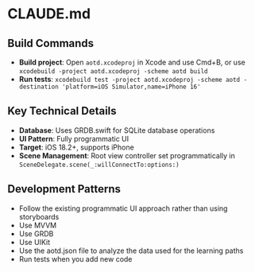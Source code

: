 # CLAUDE.md

## Build Commands

- **Build project**: Open `aotd.xcodeproj` in Xcode and use Cmd+B, or use `xcodebuild -project aotd.xcodeproj -scheme aotd build`
- **Run tests**: `xcodebuild test -project aotd.xcodeproj -scheme aotd -destination 'platform=iOS Simulator,name=iPhone 16'`

## Key Technical Details

- **Database**: Uses GRDB.swift for SQLite database operations
- **UI Pattern**: Fully programmatic UI
- **Target**: iOS 18.2+, supports iPhone
- **Scene Management**: Root view controller set programmatically in `SceneDelegate.scene(_:willConnectTo:options:)`

## Development Patterns

- Follow the existing programmatic UI approach rather than using storyboards
- Use MVVM
- Use GRDB
- Use UIKit
- Use the aotd.json file to analyze the data used for the learning paths
- Run tests when you add new code
